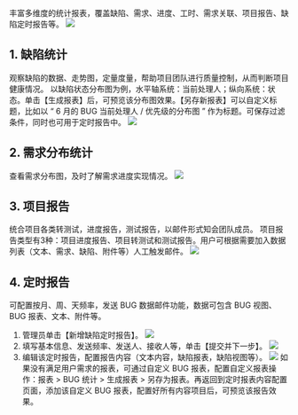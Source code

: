 丰富多维度的统计报表，覆盖缺陷、需求、进度、工时、需求关联、项目报告、缺陷定时报告等。
![](http://imgcache.tce.fsphere.cn/image/mc.qcloudimg.com/static/img/26986212a2867992e690fdf4b87af3e7/image.jpg)

## 1. 缺陷统计
观察缺陷的数据、走势图，定量度量，帮助项目团队进行质量控制，从而判断项目健康情况。
以缺陷状态分布图为例，水平轴系统：当前处理人；纵向系统：状态。单击【生成报表】后，可预览该分布图效果。【另存新报表】可以自定义标题，比如以 “ 6 月的 BUG 当前处理人 / 优先级的分布图 ” 作为标题。可保存过滤条件，同时也可用于定时报告中。
![](http://imgcache.tce.fsphere.cn/image/mc.qcloudimg.com/static/img/3eece630a3b41b1d427160eedd45cebe/image.jpg)

## 2. 需求分布统计
查看需求分布图，及时了解需求进度实现情况。
![](http://imgcache.tce.fsphere.cn/image/mc.qcloudimg.com/static/img/5c3e1a00466efb408de034fb2b224e42/image.jpg)

## 3. 项目报告
统合项目各类转测试，进度报告，测试报告，以邮件形式知会团队成员。
项目报告类型有3种：项目进度报告、项目转测试和测试报告。用户可根据需要加入数据列表（文本、需求、缺陷、附件等）人工触发邮件。
![](http://imgcache.tce.fsphere.cn/image/mc.qcloudimg.com/static/img/af56c47499649ff04a88db64304dbb6a/image.jpg)

## 4. 定时报告
可配置按月、周、天频率，发送 BUG 数据邮件功能，数据可包含 BUG 视图、BUG 报表、文本、附件等。
1. 管理员单击【新增缺陷定时报告】。
![](http://imgcache.tce.fsphere.cn/image/mc.qcloudimg.com/static/img/e0bf1852ee18658873cf981601213d01/image.jpg)
2. 填写基本信息、发送频率、发送人、接收人等，单击【提交并下一步】。
![](http://imgcache.tce.fsphere.cn/image/mc.qcloudimg.com/static/img/cbd198a2a02d35b9b0fa64f2cb69f0e0/image.jpg)
3. 编辑该定时报告，配置报告内容（文本内容，缺陷报表，缺陷视图等）。
![](http://imgcache.tce.fsphere.cn/image/mc.qcloudimg.com/static/img/2aaded75582b4ddb07d74ff4dd44109c/image.jpg)
如果没有满足用户需求的报表，可通过自定义 BUG 报表，配置自定义报表操作：报表 > BUG 统计 > 生成报表 > 另存为报表。再返回到定时报表内容配置页面，添加该自定义 BUG 报表，配置好所有内容项目后，可预览该报告效果。